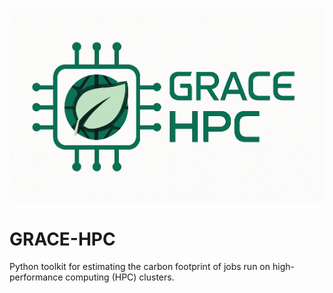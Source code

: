 
![GRACE-HPC logo](docs/gracehpc_logo.png)


# GRACE-HPC
Python toolkit for estimating the carbon footprint of jobs run on high-performance computing (HPC) clusters.
